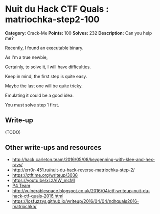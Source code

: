 # Nuit du Hack CTF Quals : matriochka-step2-100

**Category:** Crack-Me
**Points:** 100
**Solves:** 232
**Description:**
Can you help me?

Recently, I found an executable binary.

As I'm a true newbie,

Certainly, to solve it, I will have difficulties.

Keep in mind, the first step is quite easy.

Maybe the last one will be quite tricky.

Emulating it could be a good idea.

You must solve step 1 first.


## Write-up

(TODO)

## Other write-ups and resources

* http://hack.carleton.team/2016/05/08/keygenning-with-klee-and-hex-rays/
* http://err0r-451.ru/nuit-du-hack-reverse-matriochka-step-2/
* https://ctftime.org/writeup/3038
* https://youtu.be/xLzAIW_mcMI
* [P4 Team](https://github.com/p4-team/ctf/tree/master/2016-04-01-nuitduhack-quals/matryoshka)
* http://vulnerablespace.blogspot.co.uk/2016/04/ctf-writeup-nuit-du-hack-ctf-quals-2016.html
* https://losfuzzys.github.io/writeup/2016/04/04/ndhquals2016-matriochka/
